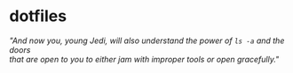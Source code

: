 # dotfiles

*"And now you, young Jedi, will also understand the power of `ls -a` and the doors  
that are open to you to either jam with improper tools or open gracefully."*

